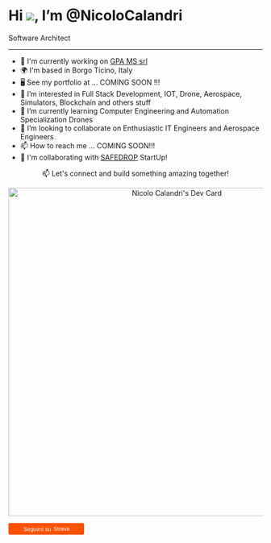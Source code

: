 Hi ![](https://user-images.githubusercontent.com/18350557/176309783-0785949b-9127-417c-8b55-ab5a4333674e.gif), I’m @NicoloCalandri
=============================
Software Architect

-----------------------------
- 🏢  I'm currently working on [GPA MS srl](https://www.gpams.it/)
- 🌍  I'm based in Borgo Ticino, Italy
- 🖥️  See my portfolio at ... COMING SOON !!!
- 👀 I’m interested in Full Stack Development, IOT, Drone, Aerospace, Simulators, Blockchain and others stuff 
- 🌱 I’m currently learning Computer Engineering and Automation Specialization Drones
- 💞️ I’m looking to collaborate on Enthusiastic IT Engineers and Aerospace Engineers
- 📫 How to reach me ... COMING SOON!!!
- 🚀 I'm collaborating with [SAFEDROP](https://safedrop.it/) StartUp!

<p align="center">📫 Let's connect and build something amazing together!</p>
 <p align="center">
   <a href="https://app.daily.dev/maffo23"><img src="https://api.daily.dev/devcards/v2/7QepEUgCLWbn1Sxv7So6l.png?type=wide&r=b0l" width="652" alt="Nicolo Calandri's Dev Card"/></a>
</p>
<!---
NicoloCalandri/NicoloCalandri is a ✨ special ✨ repository because its `README.md` (this file) appears on your GitHub profile.
You can click the Preview link to take a look at your changes.
--->
<a style="display:inline-block;background-color:#FC5200;color:#fff;padding:5px 10px 5px 30px;font-size:11px;font-family:Helvetica, Arial, sans-serif;white-space:nowrap;text-decoration:none;background-repeat:no-repeat;background-position:10px center;border-radius:3px;background-image:url('https://badges.strava.com/logo-strava-echelon.png')" href='https://strava.com/athletes/21436859' target="_clean">
  Seguimi su
  <img src='https://badges.strava.com/logo-strava.png' alt='Strava' style='margin-left:2px;vertical-align:text-bottom' height=13 width=51 />
</a>
